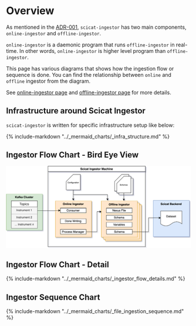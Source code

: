 # Overview

As mentioned in the [ADR-001](../developer-guide/adrs.md#adr-000-decouple-continuous-discovery-process-and-individual-dataset-ingestion-process), `scicat-ingestor` has two main components, ``online-ingestor`` and ``offline-ingestor``.

``online-ingestor`` is a daemonic program that runs ``offline-ingestor`` in real-time.
In other words, ``online-ingestor`` is higher level program than ``offline-ingestor``.

This page has various diagrams that shows how the ingestion flow or sequence is done.
You can find the relationship between ``online`` and ``offline`` ingestor from the diagram.

See [online-ingestor page](./online-ingestor.md) and [offline-ingestor page](./offline-ingestor.md) for more details.

## Infrastructure around Scicat Ingestor

``scicat-ingestor`` is written for specific infrastructure setup like below:

{%
    include-markdown "../_mermaid_charts/_infra_structure.md"
%}

## Ingestor Flow Chart - Bird Eye View

<!-- Mermaid chart does not support different shapes for subgraph-->
<!-- And we wanted make the offline ingestor as `processes` shape -->
<!-- As there will be multiple processes of them. -->
<!-- So we made svg image of the diagram instead using mermaid. -->
<!-- It very likely that they will support different shapes for subgraph in the future though...! -->
![image](../_mermaid_charts/_ingestor_flow_birdeyeview.svg)

## Ingestor Flow Chart - Detail
{%
    include-markdown "../_mermaid_charts/_ingestor_flow_details.md"
%}

## Ingestor Sequence Chart
{%
    include-markdown "../_mermaid_charts/_file_ingestion_sequence.md"
%}
